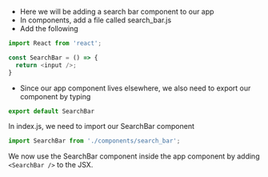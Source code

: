 - Here we will be adding a search bar component to our app
- In components, add a file called search_bar.js
- Add the following
```javascript
import React from 'react';

const SearchBar = () => {
  return <input />;
}
```
- Since our app component lives elsewhere, we also need to export our component by typing
```javascript
export default SearchBar
```

In index.js, we need to import our SearchBar component
```javascript
import SearchBar from './components/search_bar';
```

We now use the SearchBar component inside the app component by adding `<SearchBar />` to the JSX.
